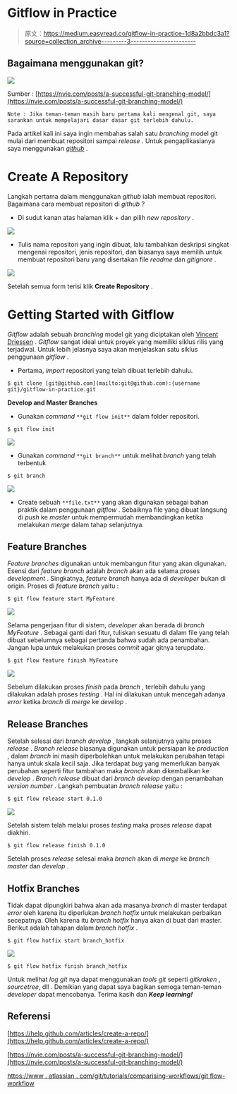 # Gitflow in Practice

> 原文：<https://medium.easyread.co/gitflow-in-practice-1d8a2bbdc3a1?source=collection_archive---------3----------------------->

## Bagaimana menggunakan git?

![](img/de226515701038bd3f558be9fd78e284.png)

Sumber : [https://nvie.com/posts/a-successful-git-branching-model/](https://nvie.com/posts/a-successful-git-branching-model/)

```
Note : Jika teman-teman masih baru pertama kali mengenal git, saya sarankan untuk mempelajari dasar dasar git terlebih dahulu.
```

Pada artikel kali ini saya ingin membahas salah satu *branching* model git mulai dari membuat repositori sampai *release* . Untuk pengaplikasianya saya menggunakan [*github*](https://github.com/) .

# **Create A Repository**

Langkah pertama dalam menggunakan *github* ialah membuat repositori. Bagaimana cara membuat repositori di *github* ?

*   Di sudut kanan atas halaman klik + dan pilih *new repository* .

![](img/d77b2caf215470c5e283b4a5773d5537.png)

*   Tulis nama repositori yang ingin dibuat, lalu tambahkan deskripsi singkat mengenai repositori, jenis repositori, dan biasanya saya memilih untuk membuat repositori baru yang disertakan file *readme* dan *gitignore* .

![](img/10c71a12a0c999c7fb36afcc20716e83.png)

Setelah semua form terisi klik **Create Repository** .

# **Getting Started with Gitflow**

*Gitflow* adalah sebuah *branching* model git yang diciptakan oleh [Vincent Driessen](https://nvie.com/posts/a-successful-git-branching-model/) . *Gitflow* sangat ideal untuk proyek yang memiliki siklus rilis yang terjadwal. Untuk lebih jelasnya saya akan menjelaskan satu siklus penggunaan *gitflow* .

*   Pertama, *import* repositori yang telah dibuat terlebih dahulu.

```
$ git clone [git@github.com](mailto:git@github.com):{username git}/gitflow-in-practice.git
```

**Develop and Master Branches**

*   Gunakan *command* `**git flow init**` dalam folder repositori.

```
$ git flow init
```

![](img/d26e452dc5a82011ad869ccbae6865b6.png)

*   Gunakan *command* `**git branch**` untuk melihat *branch* yang telah terbentuk

```
$ git branch
```

![](img/3cbcb50252600b4b6a4ed32526122906.png)

*   Create sebuah `**file.txt**` yang akan digunakan sebagai bahan praktik dalam penggunaan *gitflow* . Sebaiknya file yang dibuat langsung di *push* ke *master* untuk mempermudah membandingkan ketika melakukan *merge* dalam tahap selanjutnya.

## **Feature Branches**

*Feature branches* digunakan untuk membangun fitur yang akan digunakan. Esensi dari *feature branch* adalah *branch* akan ada selama proses *development* . Singkatnya, *feature branch* hanya ada di *developer* bukan di origin. Proses di *feature branch* yaitu :

```
$ git flow feature start MyFeature
```

![](img/d66d9c236839f3a0405be591ecc035a5.png)

Selama pengerjaan fitur di sistem, *developer* akan berada di *branch* *MyFeature* . Sebagai ganti dari fitur, tuliskan sesuatu di dalam file yang telah dibuat sebelumnya sebagai pertanda bahwa sudah ada penambahan. Jangan lupa untuk melakukan proses *commit* agar gitnya terupdate.

```
$ git flow feature finish MyFeature
```

![](img/6ccbaf9105a07623e94a74b723e1a718.png)

Sebelum dilakukan proses *finish* pada *branch* , terlebih dahulu yang dilakukan adalah proses *testing* . Hal ini dilakukan untuk mencegah adanya *error* ketika *branch* di *merge* ke *develop* .

## **Release Branches**

Setelah selesai dari *branch* *develop* , langkah selanjutnya yaitu proses *release* . *Branch release* biasanya digunakan untuk persiapan ke *production* , dalam *branch* ini masih diperbolehkan untuk melakukan perubahan tetapi hanya untuk skala kecil saja. Jika terdapat *bug* yang memerlukan banyak perubahan seperti fitur tambahan maka *branch* akan dikembalikan ke *develop* . *Branch release* dibuat dari *branch* *develop* dengan penambahan *version number* . Langkah pembuatan *branch release* yaitu :

```
$ git flow release start 0.1.0
```

![](img/8bffc06d5dc3c4c01fe457ab69829904.png)

Setelah sistem telah melalui proses *testing* maka proses *release* dapat diakhiri.

```
$ git flow release finish 0.1.0
```

Setelah proses *release* selesai maka *branch* akan di *merge* ke *branch* *master* dan *develop* .

## **Hotfix Branches**

Tidak dapat dipungkiri bahwa akan ada masanya *branch* di master terdapat *error* oleh karena itu diperlukan *branch* *hotfix* untuk melakukan perbaikan secepatnya. Oleh karena itu *branch* *hotfix* hanya akan di buat dari master. Berikut adalah tahapan dalam *branch* *hotfix* .

```
$ git flow hotfix start branch_hotfix
```

![](img/d9dffa5e75ed4ca870f7173a0dd7fdf1.png)

```
$ git flow hotfix finish branch_hotfix
```

Untuk melihat *log git* nya dapat menggunakan *tools* *git* seperti *gitkraken* , *sourcetree,* dll *.* Demikian yang dapat saya bagikan semoga teman-teman *developer* dapat mencobanya. Terima kasih dan ***Keep learning!***

## **Referensi**

[https://help.github.com/articles/create-a-repo/](https://help.github.com/articles/create-a-repo/)

[https://nvie.com/posts/a-successful-git-branching-model/](https://nvie.com/posts/a-successful-git-branching-model/)

[https://www . atlassian . com/git/tutorials/comparising-workflows/git flow-workflow](https://www.atlassian.com/git/tutorials/comparing-workflows/gitflow-workflow)